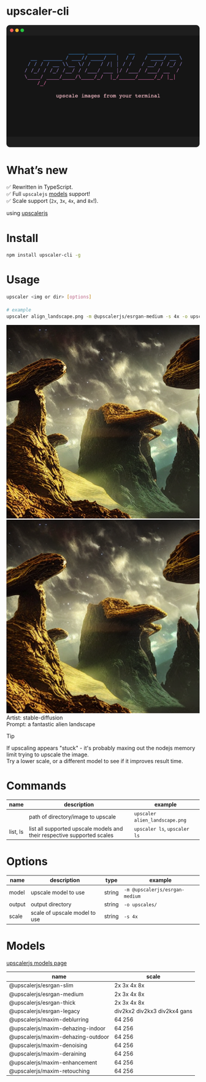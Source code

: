 # upscaler-cli

![](/src//logo/logo.png)

# What’s new

✅ Rewritten in TypeScript.  
✅ Full `upscalejs` [models](https://upscalerjs.com/models/) support!  
✅ Scale support (`2x`, `3x`, `4x`, and `8x`!).

using [upscalerjs](https://upscalerjs.com/)

# Install

```bash
npm install upscaler-cli -g
```

# Usage

```bash
upscaler <img or dir> [options]

# example
upscaler align_landscape.png -m @upscalerjs/esrgan-medium -s 4x -o upscales/
```

![](/alien_landscape.png)
![](/alien_landscape_upscaled.png)
Artist: stable-diffusion  
Prompt: a fantastic alien landscape

> [!TIP]
> If upscaling appears "stuck" - it's probably maxing out the nodejs memory limit trying to upscale the image.  
> Try a lower scale, or a different model to see if it improves result time.

# Commands

| name     | description                                                             | example                        |
| -------- | ----------------------------------------------------------------------- | ------------------------------ |
| <path>   | path of directory/image to upscale                                      | `upscaler alien_landscape.png` |
| list, ls | list all supported upscale models and their respective supported scales | `upscaler ls`, `upscaler ls`   |

# Options

| name   | description                   | type   | example                        |
| ------ | ----------------------------- | ------ | ------------------------------ |
| model  | upscale model to use          | string | `-m @upscalerjs/esrgan-medium` |
| output | output directory              | string | `-o upscales/`                 |
| scale  | scale of upscale model to use | string | `-s 4x`                        |

# Models

[upscalerjs models page](https://upscalerjs.com/models/)

| name                               | scale                        |
| ---------------------------------- | ---------------------------- |
| @upscalerjs/esrgan-slim            | 2x 3x 4x 8x                  |
| @upscalerjs/esrgan-medium          | 2x 3x 4x 8x                  |
| @upscalerjs/esrgan-thick           | 2x 3x 4x 8x                  |
| @upscalerjs/esrgan-legacy          | div2kx2 div2kx3 div2kx4 gans |
| @upscalerjs/maxim-deblurring       | 64 256                       |
| @upscalerjs/maxim-dehazing-indoor  | 64 256                       |
| @upscalerjs/maxim-dehazing-outdoor | 64 256                       |
| @upscalerjs/maxim-denoising        | 64 256                       |
| @upscalerjs/maxim-deraining        | 64 256                       |
| @upscalerjs/maxim-enhancement      | 64 256                       |
| @upscalerjs/maxim-retouching       | 64 256                       |

